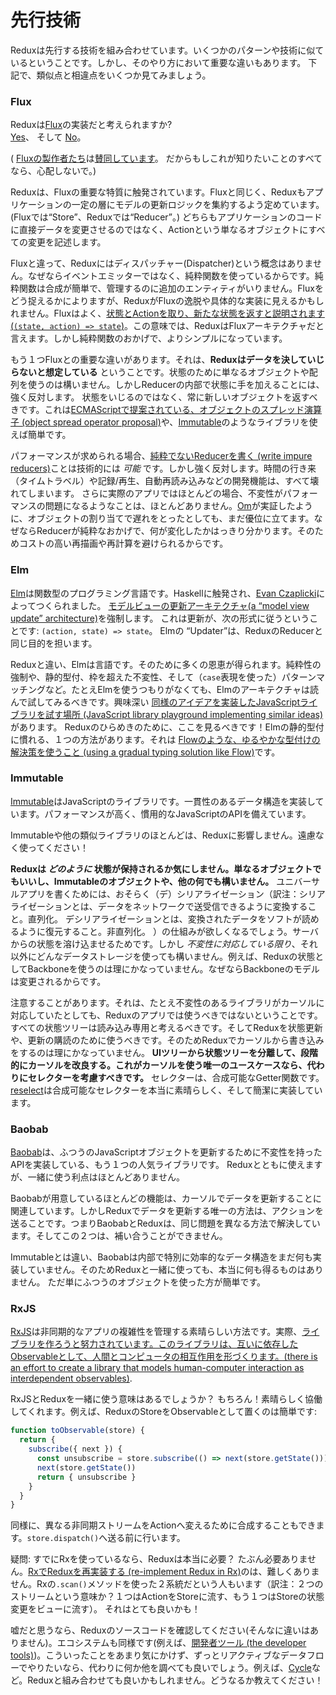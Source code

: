 # 先行技術

Reduxは先行する技術を組み合わせています。いくつかのパターンや技術に似ているということです。しかし、そのやり方において重要な違いもあります。 下記で、類似点と相違点をいくつか見てみましょう。

### Flux

Reduxは[Flux](https://facebook.github.io/flux/)の実装だと考えられますか?  
[Yes](https://twitter.com/fisherwebdev/status/616278911886884864)、 そして [No](https://twitter.com/andrestaltz/status/616270755605708800)。

( [Fluxの製作者たち](https://twitter.com/jingc/status/616608251463909376)は[賛同しています](https://twitter.com/fisherwebdev/status/616286955693682688)。 だからもしこれが知りたいことのすべてなら、心配しないで。)

Reduxは、Fluxの重要な特質に触発されています。Fluxと同じく、Reduxもアプリケーションの一定の層にモデルの更新ロジックを集約するよう定めています。(Fluxでは“Store”、Reduxでは“Reducer”。)
どちらもアプリケーションのコードに直接データを変更させるのではなく、Actionという単なるオブジェクトにすべての変更を記述します。

Fluxと違って、Reduxにはディスパッチャー(Dispatcher)という概念はありません。なぜならイベントエミッターではなく、純粋関数を使っているからです。純粋関数は合成が簡単で、管理するのに追加のエンティティがいりません。Fluxをどう捉えるかによりますが、ReduxがFluxの逸脱や具体的な実装に見えるかもしれません。Fluxはよく、[状態とActionを取り、新たな状態を返すと説明されます (`(state, action) => state`)](https://speakerdeck.com/jmorrell/jsconf-uy-flux-those-who-forget-the-past-dot-dot-dot-1)。この意味では、ReduxはFluxアーキテクチャだと言えます。しかし純粋関数のおかげで、よりシンプルになっています。

もう１つFluxとの重要な違いがあります。それは、**Reduxはデータを決していじらないと想定している** ということです。状態のために単なるオブジェクトや配列を使うのは構いません。しかしReducerの内部で状態に手を加えることには、強く反対します。 状態をいじるのではなく、常に新しいオブジェクトを返すべきです。これは[ECMAScriptで提案されている、オブジェクトのスプレッド演算子 (object spread operator proposal)](../recipes/UsingObjectSpreadOperator.md)や、[Immutable](https://facebook.github.io/immutable-js)のようなライブラリを使えば簡単です。

パフォーマンスが求められる場合、[純粋でないReducerを書く (write impure reducers)](https://github.com/reactjs/redux/issues/328#issuecomment-125035516)ことは技術的には *可能* です。しかし強く反対します。時間の行き来（タイムトラベル）や記録/再生、自動再読み込みなどの開発機能は、すべて壊れてしまいます。 さらに実際のアプリではほとんどの場合、不変性がパフォーマンスの問題になるようなことは、ほとんどありません。[Om](https://github.com/omcljs/om)が実証したように、オブジェクトの割り当てで遅れをとったとしても、まだ優位に立てます。なぜならReducerが純粋なおかげで、何が変化したかはっきり分かります。そのためコストの高い再描画や再計算を避けられるからです。

### Elm

[Elm](http://elm-lang.org/)は関数型のプログラミング言語です。Haskellに触発され、[Evan Czaplicki](https://twitter.com/czaplic)によってつくられました。 [モデルビューの更新アーキテクチャ(a “model view update” architecture)](https://github.com/evancz/elm-architecture-tutorial/)を強制します。 これは更新が、次の形式に従うということです: `(action, state) => state`。 Elmの “Updater”は、ReduxのReducerと同じ目的を担います。

Reduxと違い、Elmは言語です。そのために多くの恩恵が得られます。純粋性の強制や、静的型付、枠を超えた不変性、そして（`case`表現を使った）パターンマッチングなど。たとえElmを使うつもりがなくても、Elmのアーキテクチャは読んで試してみるべきです。興味深い [同様のアイデアを実装したJavaScriptライブラリを試す場所 (JavaScript library playground implementing similar ideas)](https://github.com/paldepind/noname-functional-frontend-framework)があります。 Reduxのひらめきのために、ここを見るべきです！Elmの静的型付に慣れる、１つの方法があります。それは [Flowのような、ゆるやかな型付けの解決策を使うこと (using a gradual typing solution like Flow)](https://github.com/reactjs/redux/issues/290)です。

### Immutable

[Immutable](https://facebook.github.io/immutable-js)はJavaScriptのライブラリです。一貫性のあるデータ構造を実装しています。パフォーマンスが高く、慣用的なJavaScriptのAPIを備えています。

Immutableや他の類似ライブラリのほとんどは、Reduxに影響しません。遠慮なく使ってください！

**Reduxは *どのように* 状態が保持されるか気にしません。単なるオブジェクトでもいいし、Immutableのオブジェクトや、他の何でも構いません。** ユニバーサルアプリを書くためには、おそらく（デ）シリアライゼーション（訳注：シリアライゼーションとは、データをネットワークで送受信できるように変換すること。直列化。 デシリアライゼーションとは、変換されたデータをソフトが読めるように復元すること。非直列化。
）の仕組みが欲しくなるでしょう。サーバからの状態を溶け込ませるためです。しかし *不変性に対応している限り*、それ以外にどんなデータストレージを使っても構いません。例えば、Reduxの状態としてBackboneを使うのは理にかなっていません。なぜならBackboneのモデルは変更されるからです。

注意することがあります。それは、たとえ不変性のあるライブラリがカーソルに対応していたとしても、Reduxのアプリでは使うべきではないということです。すべての状態ツリーは読み込み専用と考えるべきです。そしてReduxを状態更新や、更新の購読のために使うべきです。そのためReduxでカーソルから書き込みをするのは理にかなっていません。 **UIツリーから状態ツリーを分離して、段階的にカーソルを改良する。これがカーソルを使う唯一のユースケースなら、代わりにセレクターを考慮すべきです。** セレクターは、合成可能なGetter関数です。[reselect](http://github.com/faassen/reselect)は合成可能なセレクターを本当に素晴らしく、そして簡潔に実装しています。

### Baobab

[Baobab](https://github.com/Yomguithereal/baobab)は、ふつうのJavaScriptオブジェクトを更新するために不変性を持ったAPIを実装している、もう１つの人気ライブラリです。 Reduxとともに使えますが、一緒に使う利点はほとんどありません。

Baobabが用意しているほとんどの機能は、カーソルでデータを更新することに関連しています。しかしReduxでデータを更新する唯一の方法は、アクションを送ることです。つまりBaobabとReduxは、同じ問題を異なる方法で解決しています。そしてこの２つは、補い合うことができません。

Immutableとは違い、Baobabは内部で特別に効率的なデータ構造をまだ何も実装していません。そのためReduxと一緒に使っても、本当に何も得るものはありません。 ただ単にふつうのオブジェクトを使った方が簡単です。

### RxJS

[RxJS](https://github.com/ReactiveX/RxJS)は非同期的なアプリの複雑性を管理する素晴らしい方法です。実際、[ライブラリを作ろうと努力されています。このライブラリは、互いに依存したObservableとして、人間とコンピュータの相互作用を形づくります。(there is an effort to create a library that models human-computer interaction as interdependent observables)](http://cycle.js.org).

RxJSとReduxを一緒に使う意味はあるでしょうか？ もちろん！素晴らしく協働してくれます。例えば、ReduxのStoreをObservableとして置くのは簡単です:

```js
function toObservable(store) {
  return {
    subscribe({ next }) {
      const unsubscribe = store.subscribe(() => next(store.getState()))
      next(store.getState())
      return { unsubscribe }
    }
  }
}
```

同様に、異なる非同期ストリームをActionへ変えるために合成することもできます。`store.dispatch()`へ送る前に行います。

疑問: すでにRxを使っているなら、Reduxは本当に必要？ たぶん必要ありません。[RxでReduxを再実装する (re-implement Redux in Rx)](https://github.com/jas-chen/rx-redux)のは、難しくありません。Rxの`.scan()`メソッドを使った２系統だという人もいます（訳注：２つのストリームという意味か？１つはActionをStoreに流す、もう１つはStoreの状態変更をビューに流す）。 それはとても良いかも！

嘘だと思うなら、Reduxのソースコードを確認してください(そんなに違いはありません)。エコシステムも同様です(例えば、[開発者ツール (the developer tools)](https://github.com/gaearon/redux-devtools))。こういったことをあまり気にかけず、ずっとリアクティブなデータフローでやりたいなら、代わりに何か他を調べても良いでしょう。例えば、[Cycle](http://cycle.js.org)など。Reduxと組み合わせても良いかもしれません。どうなるか教えてください！
